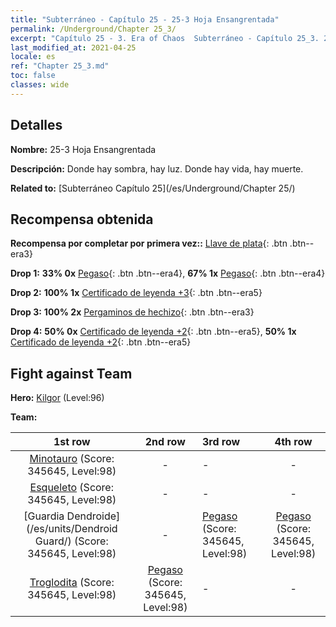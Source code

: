 ```yaml
---
title: "Subterráneo - Capítulo 25 - 25-3 Hoja Ensangrentada"
permalink: /Underground/Chapter 25_3/
excerpt: "Capítulo 25 - 3. Era of Chaos  Subterráneo - Capítulo 25_3. 25-3 Hoja Ensangrentada"
last_modified_at: 2021-04-25
locale: es
ref: "Chapter 25_3.md"
toc: false
classes: wide
---
```


## Detalles

 **Nombre:** 25-3 Hoja Ensangrentada

 **Descripción:** Donde hay sombra, hay luz. Donde hay vida, hay muerte.

 **Related to:** [Subterráneo Capítulo 25](/es/Underground/Chapter 25/)

## Recompensa obtenida

 **Recompensa por completar por primera vez::** [Llave de plata](/ItemsES/con_693/){: .btn .btn--era3}

 **Drop 1:** **33% 0x** [Pegaso](/ItemsES/unt_202/){: .btn .btn--era4}, **67% 1x** [Pegaso](/ItemsES/unt_202/){: .btn .btn--era4}

 **Drop 2:** **100% 1x** [Certificado de leyenda +3](/ItemsES/mat_88/){: .btn .btn--era5}

 **Drop 3:** **100% 2x** [Pergaminos de hechizo](/ItemsES/con_694/){: .btn .btn--era3}

 **Drop 4:** **50% 0x** [Certificado de leyenda +2](/ItemsES/mat_81/){: .btn .btn--era5}, **50% 1x** [Certificado de leyenda +2](/ItemsES/mat_81/){: .btn .btn--era5}


## Fight against Team
 **Hero:** [Kilgor](/es/heroes/Kilgor/) (Level:96)

 **Team:**


  | 1st row | 2nd row | 3rd row | 4th row |
  |:----:|:----:|:----|:----:|
  | [Minotauro](/es/units/Minotaur/) (Score: 345645, Level:98)  | - | - | - |
  | [Esqueleto](/es/units/Skeleton/) (Score: 345645, Level:98)  | - | - | - |
  | [Guardia Dendroide](/es/units/Dendroid Guard/) (Score: 345645, Level:98)  | - | [Pegaso](/es/units/Pegasus/) (Score: 345645, Level:98)  | [Pegaso](/es/units/Pegasus/) (Score: 345645, Level:98)  |
  | [Troglodita](/es/units/Troglodyte/) (Score: 345645, Level:98)  | [Pegaso](/es/units/Pegasus/) (Score: 345645, Level:98)  | - | - |


